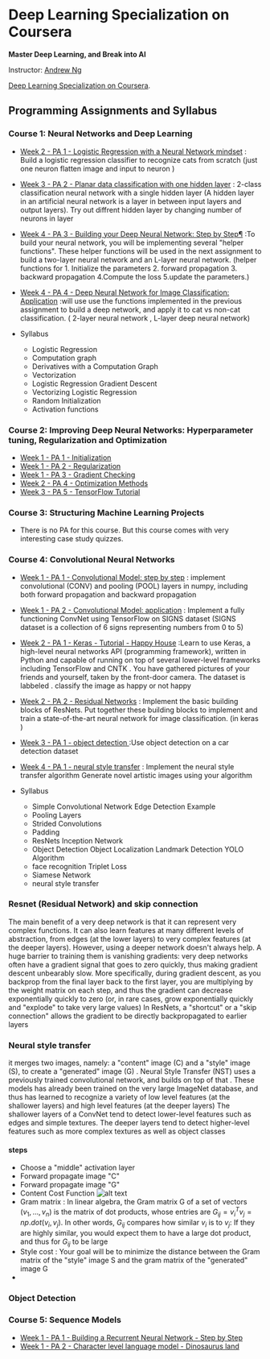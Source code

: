 # Deep Learning Specialization on Coursera

**Master Deep Learning, and Break into AI**

Instructor: [Andrew Ng](http://www.andrewng.org/)

 [Deep Learning Specialization on Coursera](https://www.coursera.org/specializations/deep-learning).

## Programming Assignments and Syllabus

### Course 1: Neural Networks and Deep Learning

  - [Week 2 - PA 1 - Logistic Regression with a Neural Network mindset](https://github.com/ironman-0-0-7/deep-learning-coursera/blob/master/Neural%20Networks%20and%20Deep%20Learning/Logistic%20Regression%20with%20a%20Neural%20Network%20mindset.ipynb)
  : Build a logistic regression classifier to recognize cats from scratch (just one neuron flatten image and input to neuron ) 
  
  - [Week 3 - PA 2 - Planar data classification with one hidden layer](https://github.com/ironman-0-0-7/deep-learning-coursera/blob/master/Neural%20Networks%20and%20Deep%20Learning/Planar%20data%20classification%20with%20one%20hidden%20layer.ipynb)
  : 2-class classification neural network with a single hidden layer (A hidden layer in an artificial neural network is a layer in between input layers and output layers). Try out diffrent hidden layer by changing number of neurons in layer 
  - [Week 4 - PA 3 - Building your Deep Neural Network: Step by Step¶](https://github.com/ironman-0-0-7/deep-learning-coursera/blob/master/Neural%20Networks%20and%20Deep%20Learning/Building%20your%20Deep%20Neural%20Network%20-%20Step%20by%20Step.ipynb)
  :To build your neural network, you will be implementing several "helper functions". These helper functions will be used in the next assignment to build a two-layer neural network and an L-layer neural network. (helper functions for 1.  Initialize the parameters 2. forward propagation 3. backward propagation 4.Compute the loss 5.update the parameters.)
  - [Week 4 - PA 4 - Deep Neural Network for Image Classification: Application](https://github.com/ironman-0-0-7/deep-learning-coursera/blob/master/Neural%20Networks%20and%20Deep%20Learning/Deep%20Neural%20Network%20-%20Application.ipynb)
  :will use use the functions implemented in the previous assignment to build a deep network, and apply it to cat vs non-cat classification. ( 2-layer neural network ,  L-layer deep neural network)
  

 - Syllabus
    -  Logistic Regression
    -  Computation graph
    -  Derivatives with a Computation Graph
    -  Vectorization
    -  Logistic Regression Gradient Descent
    -  Vectorizing Logistic Regression
    -  Random Initialization
    -  Activation functions
### Course 2: Improving Deep Neural Networks: Hyperparameter tuning, Regularization and Optimization

  - [Week 1 - PA 1 - Initialization](https://github.com/Kulbear/deep-learning-coursera/blob/master/Improving%20Deep%20Neural%20Networks%20Hyperparameter%20tuning%2C%20Regularization%20and%20Optimization/Initialization.ipynb)
  - [Week 1 - PA 2 - Regularization](https://github.com/Kulbear/deep-learning-coursera/blob/master/Improving%20Deep%20Neural%20Networks%20Hyperparameter%20tuning%2C%20Regularization%20and%20Optimization/Regularization.ipynb)
  - [Week 1 - PA 3 - Gradient Checking](https://github.com/Kulbear/deep-learning-coursera/blob/master/Improving%20Deep%20Neural%20Networks%20Hyperparameter%20tuning%2C%20Regularization%20and%20Optimization/Gradient%20Checking.ipynb)
  - [Week 2 - PA 4 - Optimization Methods](https://github.com/Kulbear/deep-learning-coursera/blob/master/Improving%20Deep%20Neural%20Networks%20Hyperparameter%20tuning%2C%20Regularization%20and%20Optimization/Optimization%20methods.ipynb)
  - [Week 3 - PA 5 - TensorFlow Tutorial](https://github.com/Kulbear/deep-learning-coursera/blob/master/Improving%20Deep%20Neural%20Networks%20Hyperparameter%20tuning%2C%20Regularization%20and%20Optimization/Tensorflow%20Tutorial.ipynb)

### Course 3: Structuring Machine Learning Projects

  - There is no PA for this course. But this course comes with very interesting case study quizzes.
  
### Course 4: Convolutional Neural Networks

  - [Week 1 - PA 1 - Convolutional Model: step by step](https://github.com/ironman-0-0-7/deep-learning-coursera/blob/master/Convolutional%20Neural%20Networks/Convolution%20model%20-%20Step%20by%20Step%20-%20v1.ipynb)
  : implement convolutional (CONV) and pooling (POOL) layers in numpy, including both forward propagation and backward propagation
  - [Week 1 - PA 2 - Convolutional Model: application](https://github.com/ironman-0-0-7/deep-learning-coursera/blob/master/Convolutional%20Neural%20Networks/Convolution%20model%20-%20Application%20-%20v1.ipynb)
  : Implement a fully functioning ConvNet using TensorFlow on SIGNS dataset (SIGNS dataset is a collection of 6 signs representing numbers from 0 to 5)
  - [Week 2 - PA 1 - Keras - Tutorial - Happy House](https://github.com/ironman-0-0-7/deep-learning-coursera/blob/master/Convolutional%20Neural%20Networks/Keras%20-%20Tutorial%20-%20Happy%20House%20v1.ipynb)
  :Learn to use Keras, a high-level neural networks API (programming framework), written in Python and capable of running on top of several lower-level frameworks including TensorFlow and CNTK . You have gathered pictures of your friends and yourself, taken by the front-door camera. The dataset is labbeled . classify the image as happy or not happy 
  - [Week 2 - PA 2 - Residual Networks](https://github.com/ironman-0-0-7/deep-learning-coursera/blob/master/Convolutional%20Neural%20Networks/Residual%20Networks%20-%20v1.ipynb)
  : Implement the basic building blocks of ResNets.
Put together these building blocks to implement and train a state-of-the-art neural network for image classification. (in keras )
  - [Week 3 - PA 1 - object detection ](https://github.com/ironman-0-0-7/deep-learning-coursera/blob/master/Convolutional%20Neural%20Networks/Autonomous_driving_application_Car_detection_v3a%20(1).ipynb)
  :Use object detection on a car detection dataset

  - [Week 4 - PA 1 - neural style transfer](https://github.com/ironman-0-0-7/deep-learning-coursera/blob/master/Convolutional%20Neural%20Networks/Art_Generation_with_Neural_Style_Transfer_v3a%20(1).ipynb)
  : Implement the neural style transfer algorithm
Generate novel artistic images using your algorithm
 
 
 
 - Syllabus
    -  Simple Convolutional Network Edge Detection Example
    -  Pooling Layers
    -  Strided Convolutions
    -  Padding
    -  ResNets Inception Network
    -  Object Detection Object Localization  Landmark Detection YOLO Algorithm
    -  face recognition Triplet Loss
    -  Siamese Network
    -  neural style transfer
  
  ### Resnet (Residual Network) and skip connection 
  The main benefit of a very deep network is that it can represent very complex functions. It can also learn features at many different levels of abstraction, from edges (at the lower layers) to very complex features (at the deeper layers). However, using a deeper network doesn't always help. A huge barrier to training them is vanishing gradients: very deep networks often have a gradient signal that goes to zero quickly, thus making gradient descent unbearably slow. More specifically, during gradient descent, as you backprop from the final layer back to the first layer, you are multiplying by the weight matrix on each step, and thus the gradient can decrease exponentially quickly to zero (or, in rare cases, grow exponentially quickly and "explode" to take very large values)
In ResNets, a "shortcut" or a "skip connection" allows the gradient to be directly backpropagated to earlier layers
  ### Neural style transfer
  it merges two images, namely: a "content" image (C) and a "style" image (S), to create a "generated" image (G) . Neural Style Transfer (NST) uses a previously trained convolutional network, and builds on top of that . These  models has already been trained on the very large ImageNet database, and thus has learned to recognize a variety of low level features (at the shallower layers) and high level features (at the deeper layers)
The shallower layers of a ConvNet tend to detect lower-level features such as edges and simple textures.
The deeper layers tend to detect higher-level features such as more complex textures as well as object classes


#### steps 
- Choose a "middle" activation layer
- Forward propagate image "C"
- Forward propagate image "G"
- Content Cost Function ![alt text](https://render.githubusercontent.com/render/math?math=J_%7Bcontent%7D%28C%2CG%29%20%3D%20%20%5Cfrac%7B1%7D%7B4%20%5Ctimes%20n_H%20%5Ctimes%20n_W%20%5Ctimes%20n_C%7D%5Csum%20_%7B%20%5Ctext%7Ball%20entries%7D%7D%20%28a%5E%7B%28C%29%7D%20-%20a%5E%7B%28G%29%7D%29%5E2%5Ctag%7B1%7D&mode=display)
- Gram matrix : In linear algebra, the Gram matrix G of a set of vectors $(v_{1},\dots ,v_{n})$ is the matrix of dot products, whose entries are ${\displaystyle G_{ij} = v_{i}^T v_{j} = np.dot(v_{i}, v_{j})  }$.
In other words, $G_{ij}$ compares how similar $v_i$ is to $v_j$: If they are highly similar, you would expect them to have a large dot product, and thus for $G_{ij}$ to be large
- Style cost : Your goal will be to minimize the distance between the Gram matrix of the "style" image S and the gram matrix of the "generated" image G
- 

  ### Object Detection 
  
### Course 5: Sequence Models

  - [Week 1 - PA 1 - Building a Recurrent Neural Network - Step by Step](https://github.com/Kulbear/deep-learning-coursera/blob/master/Sequence%20Models/Building%20a%20Recurrent%20Neural%20Network%20-%20Step%20by%20Step%20-%20v2.ipynb)
  - [Week 1 - PA 2 - Character level language model - Dinosaurus land](https://github.com/Kulbear/deep-learning-coursera/blob/master/Sequence%20Models/Dinosaurus%20Island%20--%20Character%20level%20language%20model%20final%20-%20v3.ipynb)
